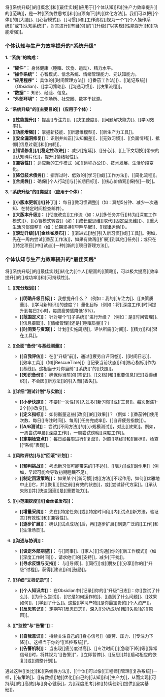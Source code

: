 将[[系统升级]]的[[概念]]和[[最佳实践]]应用于[[个体认知]]和[[生产力效率提升]]的[[范畴]]，是一种[[系统性思考]]和[[自顶向下]]的[[优化方法]]。我们可以把[[个体]]的[[大脑]]、[[心智模式]]、[[习惯]]和[[工作流程]]视为一个“[[个人操作系统]]”或“[[认知系统]]”，对其进行[[有目的]]的“[[升级]]”以实现[[性能提升]]和[[功能增强]]。

### **个体认知与生产力效率提升的“系统升级”**

**1. “系统”的构成：**
*   **“硬件”：** 身体健康（睡眠、饮食、运动）、精力水平。
*   **“操作系统”：** 心智模式、信念系统、情绪管理能力、元认知能力。
*   **“应用程序”：** 具体的[[时间管理方法]]（[[番茄工作法]]）、[[笔记系统]]（Obsidian）、[[学习策略]]、[[沟通习惯]]、[[决策流程]]。
*   **“数据”：** 知识、经验、信息。
*   **“外部环境”：** 工作场所、社交圈、数字干扰源。

**2. “系统升级”的[[主要目的]]（应用于个体）：**
*   **[[性能提升]]：** 提高[[专注力]]、[[决策速度]]、[[问题解决能力]]、[[学习效率]]。
*   **[[功能增强]]：** 掌握新技能、[[新思维模型]]、[[新生产力工具]]。
*   **[[安全漏洞修复]]：** 识别并纠正[[认知偏差]]、[[无效习惯]]、[[负面情绪]]，抵御[[信息过载]]和[[内耗]]。
*   **[[错误修复]]/[[稳定性改进]]：** 减少[[拖延]]、[[分心]]、[[上下文切换]]带来的[[认知碎片化]]，提升[[情绪韧性]]。
*   **[[兼容性]]：** 适应新的工作模式（如[[远程办公]]）、技术发展、生活阶段变化。
*   **[[降低技术债务]]：** 摒弃过时、低效的[[学习]]或[[工作方法]]，[[简化流程]]。
*   **[[合规性]]：** 确保[[个人行动]]与[[长期目标]]、[[核心价值观]]保持[[一致]]。

**3. “系统升级”的[[类型]]（应用于个体）：**
*   **[[小版本更新]]/[[补丁]]：** 每日[[微习惯调整]]（如：冥想5分钟、减少一次通知、在特定时间检查邮件）。
*   **[[大版本升级]]：** [[彻底改变]]工作流（如：从[[多任务并行]]转为[[深度工作模式]]）、[[心智模式转变]]（如：[[成长型思维]]取代[[固定型思维]]）、[[重大生活习惯调整]]（如：长期坚持[[早睡早起]]、[[规律运动]]）。
*   **[[滚动升级]]/[[金丝雀发布]]：** [[渐进式]]地[[引入新习惯]]或[[工具]]。例如，先在一周内尝试[[番茄工作法]]，如果有效再[[扩展]]到其他[[任务]]；或只在[[特定项目]]中[[试点]]一种[[新的[[项目管理方法]]。

### **个体认知与生产力效率提升的“最佳实践”**

将[[系统升级]]的[[最佳实践]]转化为[[个人]]层面的[[策略]]，可以极大提高[[效率提升]]的[[成功率]]和[[可持续性]]。

1.  **[[充分规划]]：**
    *   **[[明确升级目标]]：** 我想提升什么？（例如：我的[[专注力]]、[[决策质量]]、[[学习新知识]]的速度？）量化目标（例如：将[[深度工作]]时间提升到每日2小时，每周疲劳感降低15%）。
    *   **[[范围定义]]：** 针对哪个“[[子系统]]”进行升级？（例如：是[[时间管理]]、[[信息摄取]]、[[情绪管理]]还是[[睡眠质量]]？）
    *   **[[时间表与资源]]：** 计划[[实施周期]]，评估所需[[时间]]、[[精力]]和[[潜在工具]]。

2.  **[[全面“备份”与基线测量]]：**
    *   **[[自我评估]]：** 在[[“升级”前]]，通过[[疲劳自评问卷]]、[[时间日志]]、[[效率工具]]（如[[RescueTime]]）[[记录当前状态]]和[[核心指标]]作为[[基线]]。这相当于对你当前“[[系统]]”的[[快照]]。
    *   **[[知识备份]]：** 确保你当前的[[笔记]]、[[文档]]和[[重要信息]]已[[妥善组织]]，不会因[[新方法]]的引入而[[丢失]]。

3.  **[[详细“测试计划”与实验]]：**
    *   **[[小步快跑]]：** 不要[[一次性]]引入过多[[新习惯]]或[[工具]]。每次聚焦1-2个[[小改变]]。
    *   **[[定义指标]]：** 如何衡量这些[[改变]]的[[效果]]？（例如：[[番茄钟]]使用次数、每日[[专注时间]]、每周[[任务完成率]]、[[自评疲劳指数]]）。
    *   **[[A/B测试]]：** 尝试[[不同方法]]的[[小规模测试]]，对比[[效果]]。例如，一周尝试早晨[[深度工作]]，一周尝试傍晚[[深度工作]]。
    *   **[[定期检查点]]：** 每日或每周进行[[复盘]]，对照[[基线]]和[[目标]]，检查[[“系统”表现]]。

4.  **[[风险评估]]与[[“回滚”计划]]：**
    *   **[[预判挑战]]：** 考虑新习惯可能带来的[[不适]]、[[阻力]]或[[副作用]]（例如，早起可能会导致初期睡眠不足）。
    *   **[[制定回滚策略]]：** 如果某个[[新习惯]]或[[方法]]不起作用，如何[[优雅地中止]]它，并[[恢复]]到之前[[有效的状态]]，或[[尝试替代方案]]。[[承认失败]]并[[快速回滚]]是[[重要能力]]。

5.  **[[小范围灰度]]/[[金丝雀发布]]：**
    *   **[[增量采纳]]：** 先在[[特定任务]]或[[特定时间段]]内[[试点]]新方法，验证其[[有效性]]和[[兼容性]]。
    *   **[[逐步扩展]]：** 确认[[试点成功]]后，再[[逐步扩展]]到更广泛的[[工作]]和[[生活场景]]。

6.  **[[沟通与协调]]：**
    *   **[[设定外部期望]]：** 与[[同事]]、[[家人]][[沟通]]你的[[新工作模式]]（如[[深度工作时间]]），请求他们的[[支持]]，减少[[干扰]]。
    *   **[[寻求反馈与支持]]：** 与[[导师]]、[[同行]]或[[朋友]][[分享]]你的[[“升级”过程]]，获得[[建议]]和[[鼓励]]。

7.  **[[详细“文档记录”]]：**
    *   **[[个人知识库]]：** 在Obsidian中[[记录]]你的[[“升级”日志]]：你[[尝试了什么]]、[[为什么尝试]]、[[它是如何运作的]]、[[遇到了什么问题]]、[[效果如何]]、[[学到了什么]]。这些[[学习产物]]是你最宝贵的[[个人资产]]。
    *   **[[反思笔记]]：** 定期写[[反思日志]]，深入[[分析成功]]和[[失败]]的[[原因]]。

8.  **[[“监控”与“告警”]]：**
    *   **[[自我意识]]：** 持续关注自己的[[身心信号]]（疲劳、压力、[[专注力下降]]）。这相当于你的“[[监控系统]]”。
    *   **[[告警机制]]：** 当出现[[疲劳度过高]]、[[专注时间]][[急剧下降]]等[[异常信号]]时，将其视为“[[告警]]”，[[立即暂停]]、[[反思]]并[[启动相应的恢复]]或[[调整计划]]。

通过这种[[类比]]和[[系统性方法]]，[[个体]]可以像[[工程师]]管理[[复杂系统]]一样，[[有策略]]、[[有数据]]地[[优化]]自己的[[认知]]和[[生产力]]，从而实现[[可持续]]的[[高效]]与[[身心健康]]，为[[深度思考]]和[[持续创新]]提供[[坚实基础]]。